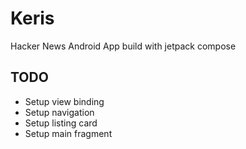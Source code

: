 # Keris
Hacker News Android App build with jetpack compose


## TODO
* Setup view binding
* Setup navigation
* Setup listing card
* Setup main fragment